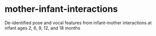 # mother-infant-interactions
De-identified pose and vocal features from infant-mother interactions at infant ages 2, 6, 9, 12, and 18 months
